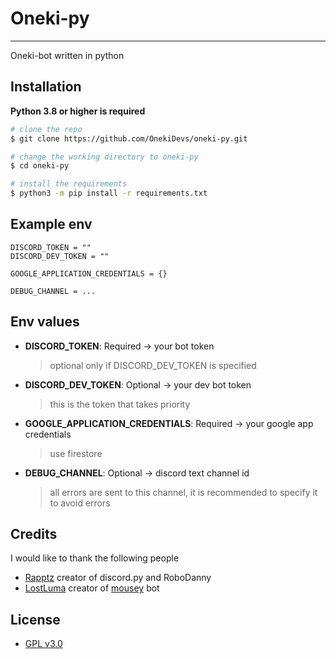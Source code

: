 # Oneki-py
---
Oneki-bot written in python

## Installation
**Python 3.8 or higher is required**

```bash
# clone the repo
$ git clone https://github.com/OnekiDevs/oneki-py.git

# change the working directory to oneki-py
$ cd oneki-py

# install the requirements
$ python3 -m pip install -r requirements.txt
```

## Example env
```
DISCORD_TOKEN = ""
DISCORD_DEV_TOKEN = ""

GOOGLE_APPLICATION_CREDENTIALS = {}

DEBUG_CHANNEL = ...
```
## Env values
- **DISCORD_TOKEN**: Required -> your bot token
    > optional only if DISCORD_DEV_TOKEN is specified
- **DISCORD_DEV_TOKEN**: Optional -> your dev bot token
    > this is the token that takes priority
- **GOOGLE_APPLICATION_CREDENTIALS**: Required -> your google app credentials
    > use firestore
- **DEBUG_CHANNEL**: Optional -> discord text channel id
    > all errors are sent to this channel, it is recommended to specify it to avoid errors

## Credits
I would like to thank the following people
- [Rapptz](https://github.com/Rapptz) creator of discord.py and RoboDanny
- [LostLuma](https://github.com/LostLuma) creator of [mousey](https://github.com/LostLuma/Mousey) bot

## License
- [GPL v3.0](LICENSE)